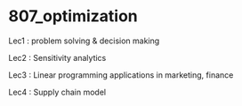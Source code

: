 # 807_optimization

Lec1 : problem solving & decision making

Lec2 : Sensitivity analytics

Lec3 : Linear programming applications in marketing, finance 

Lec4 : Supply chain model
